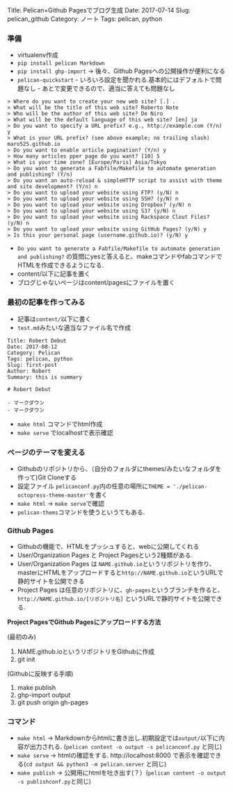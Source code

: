 Title: Pelican+Github Pagesでブログ生成
Date: 2017-07-14
Slug: pelican_github
Category: ノート
Tags: pelican, python

### 準備
* virtualenv作成
* `pip install pelican Markdown`
* `pip install ghp-import` -> 後々、Github Pagesへの公開操作が便利になる
* `pelican-quickstart`
 		- いろいろ設定を聞かれる.基本的にはデフォルトで問題なし
		- あとで変更できるので、適当に答えても問題なし

```
> Where do you want to create your new web site? [.] .
> What will be the title of this web site? Roberto Note
> Who will be the author of this web site? De Niro
> What will be the default language of this web site? [en] ja
> Do you want to specify a URL prefix? e.g., http://example.com (Y/n) y
> What is your URL prefix? (see above example; no trailing slash) maro525.github.io
> Do you want to enable article pagination? (Y/n) y
> How many articles pper page do you want? [10] 5
> What is your time zone? [Europe/Paris] Asia/Tokyo
> Do you want to generate a Fabfile/Makefile to automate generation and publishing? (Y/n)
> Do you want an auto-reload & simpleHTTP script to assist with theme and site development? (Y/n) n
> Do you want to upload your website using FTP? (y/N) n
> Do you want to upload your website using SSH? (y/N) n
> Do you want to upload your website using Dropbox? (y/N) n
> Do you want to upload your website using S3? (y/N) n
> Do you want to upload your website using Rackspace Clout Files? (y/N) n
> Do you want to upload your website using GitHub Pages? (y/N) y
> Is this your personal page (username.github.io)? (y/N) y
```

* `Do you want to generate a Fabfile/Makefile to automate generation and publishing?` の質問にyesと答えると、makeコマンドやfabコマンドでHTMLを作成できるようになる.
* content/以下に記事を置く
* ブログじゃないページはcontent/pagesにファイルを置く

### 最初の記事を作ってみる
* 記事は`content/`以下に書く
* `test.md`みたいな適当なファイル名で作成

```
Title: Robert Debut
Date: 2017-08-12
Category: Pelican
Tags: pelican, python
Slug: first-post
Author: Robert
Summary: this is summary

# Robert Debut

- マークダウン
- マークダウン

```

* `make html` コマンドでhtml作成
* `make serve` でlocalhostで表示確認

### ページのテーマを変える
* Githubのリポジトリから、（自分のフォルダにthemes/みたいなフォルダを作って)Git Cloneする
* 設定ファイル `pelicanconf.py`内の任意の場所に`THEME = './pelican-octopress-theme-master'`を書く
* `make html` -> `make serve`で確認
* `pelican-thems`コマンドを使うというてもある.

### Github Pages
* Githubの機能で、HTMLをプッシュすると、webに公開してくれる
* User/Organization Pages と Project Pagesという2種類がある.
* User/Organization Pages は `NAME.github.io`というリポジトリを作り、masterにHTMLをアップロードすると`http://NAME.github.io`というURLで静的サイトを公開できる
* Project Pages は任意のリポジトリに、`gh-pages`というブランチを作ると、`http://NAME.github.io/[リポジトリ名]` というURLで静的サイトを公開できる.

**Project PagesでGithub Pagesにアップロードする方法**

(最初のみ)
1. NAME.github.ioというリポジトリをGithubに作成
2. git init


(Githubに反映する手順)
1. make publish
2. ghp-import output
3. git push origin gh-pages

### コマンド
* `make html` -> Markdownからhtmlに書き出し.初期設定では`output/`以下に内容が出力される. (`pelican content -o output -s pelicanconf.py` と同じ)
* `make serve` -> htmlの確認をする. http://localhost:8000 で表示を確認できる(`cd output && python3 -m pelican.server` と同じ)
* `make publish` -> 公開用にhtmlを吐き出す(？）(`pelican content -o output -s publishconf.py`と同じ)
